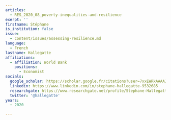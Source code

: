 ```yaml
---
articles:
  - RES_2020_08_poverty-inequalities-and-resilience
exerpt: ''
firstname: Stéphane
is_institution: false
issue:
  - content/issues/assessing-resilience.md
language:
  - French
lastname: Hallegatte
affiliations:
  - affiliation: World Bank
    positions:
      - Economist
socials:
  google_scholar: https://scholar.google.fr/citations?user=7xxEWRkAAAAJ&hl=fr
  linkedin: https://www.linkedin.com/in/stephane-hallegatte-9532685
  researchgate: https://www.researchgate.net/profile/Stephane-Hallegatte
  twitter: '@hallegatte'
years:
  - 2020

---
```

